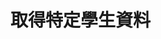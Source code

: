 # 取得特定學生資料

<api-endpoint openapi-path="./../openapi.yaml" endpoint="/branch/{branch_id}/classes/class_id/students/{student_id}" method="GET"/>

